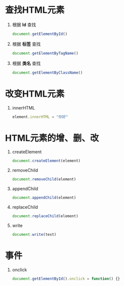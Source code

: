 # 查找HTML元素

1. 根据 **Id** 查找

   ```javascript
   document.getElementById()
   ```

2. 根据 **标签** 查找

   ```javascript
   document.getElementByTagName()
   ```

3. 根据 **类名** 查找

   ```javascript
   document.getElementByClassName()
   ```



# 改变HTML元素

1. innerHTML

   ```javascript
   element.innerHTML = "你好"
   ```



# HTML元素的增、删、改

1. createElement

   ```javascript
   document.createElement(element)
   ```

2. removeChild

   ```javascript
   document.removeChild(element)
   ```

3. appendChild

   ```javascript
   document.appendChild(element)
   ```

4. replaceChild

   ```javascript
   document.replaceChild(element)
   ```

5. write

   ```javascript
   document.write(text)
   ```



# 事件

1. onclick

   ```javascript
   document.getElementById().onclick = function() {}
   ```

   